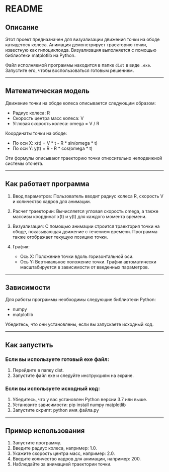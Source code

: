 # README

## Описание
Этот проект предназначен для визуализации движения точки на ободе катящегося колеса. Анимация демонстрирует траекторию точки, известную как гипоциклоида. Визуализация выполняется с помощью библиотеки matplotlib на Python.

Файл исполняемой программы находится в папке ```dist``` в виде ```.exe```. Запустите его, чтобы воспользоваться готовым решением.

---

## Математическая модель
Движение точки на ободе колеса описывается следующим образом:
- Радиус колеса: R
- Скорость центра масс колеса: V
- Угловая скорость колеса: 
  omega = V / R

Координаты точки на ободе: 
- По оси X: 
  x(t) = V * t - R * sin(omega * t)
- По оси Y: 
  y(t) = R - R * cos(omega * t)

Эти формулы описывают траекторию точки относительно неподвижной системы отсчета.

---

## Как работает программа
1. Ввод параметров:
   Пользователь вводит радиус колеса R, скорость V и количество кадров для анимации.
   
2. Расчет траектории:
   Вычисляется угловая скорость omega, а также массивы координат x(t) и y(t) для каждого момента времени.

3. Визуализация:
   С помощью анимации строится траектория точки на ободе, показывающая движение с течением времени. Программа также отображает текущую позицию точки.

4. График:
   - Ось X: Положение точки вдоль горизонтальной оси.
   - Ось Y: Вертикальное положение точки. 
   График автоматически масштабируется в зависимости от введенных параметров.

---

## Зависимости
Для работы программы необходимы следующие библиотеки Python:
- numpy
- matplotlib

Убедитесь, что они установлены, если вы запускаете исходный код.

---

## Как запустить
### Если вы используете готовый exe файл:
1. Перейдите в папку dist.
2. Запустите файл exe и следуйте инструкциям на экране.

### Если вы используете исходный код:
1. Убедитесь, что у вас установлен Python версии 3.7 или выше.
2. Установите зависимости:
   pip install numpy matplotlib
3. Запустите скрипт:
   python имя_файла.py

---

## Пример использования
1. Запустите программу.
2. Введите радиус колеса, например: 1.0.
3. Укажите скорость центра масс, например: 2.0.
4. Введите количество кадров для анимации, например: 200.
5. Наблюдайте за анимацией траектории точки.
